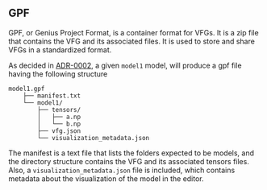 ## GPF
GPF, or Genius Project Format, is a container format for VFGs. It is a zip file that contains the VFG and its associated files. It is used to store and share VFGs in a standardized format.

As decided in [ADR-0002](../../../decisions/ADR-0002-container.md), a given `model1` model, will produce a gpf file having the following structure
```
model1.gpf
    ├── manifest.txt
    └── model1/
        ├── tensors/
        │   ├── a.np
        │   └── b.np
        ├── vfg.json
        └── visualization_metadata.json
```
The manifest is a text file that lists the folders expected to be models, and the directory structure contains the VFG and its associated tensors files. Also, a `visualization_metadata.json` file is included, which contains metadata about the visualization of the model in the editor.